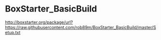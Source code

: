 # BoxStarter_BasicBuild

http://boxstarter.org/package/url?https://raw.githubusercontent.com/rob89m/BoxStarter_BasicBuild/master/Setup.txt
